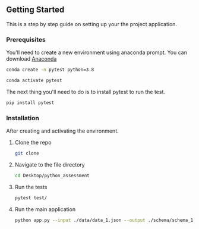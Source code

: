 ## Getting Started

This is a step by step guide on setting up your the project application.

### Prerequisites

You'll need to create a new environment using anaconda prompt. You can download [Anaconda](https://www.anaconda.com/)

```sh
conda create -n pytest python=3.8
```

```sh
conda activate pytest
```

The next thing you'll need to do is to install pytest to run the test.

```sh
pip install pytest
```

### Installation
After creating and activating the environment.

1. Clone the repo
    ```sh
    git clone 
    ```

2. Navigate to the file directory

    ```sh
    cd Desktop/python_assessment

    ```

3. Run the tests

    ```sh
    pytest test/
    ```

4. Run the main application

    ```sh 
    python app.py --input ./data/data_1.json --output ./schema/schema_1.json
    ```






